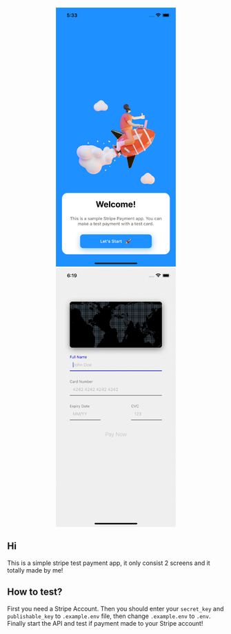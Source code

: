 <p align="center">
  
  <img src="./assets/OnboardingScreen.png" height="600" alt="onboarding-screen">

  <img src="./assets/PaymentRecording.gif" height="600" alt="payment-recording">

</p>

## Hi

This is a simple stripe test payment app, it only consist 2 screens and it totally made by me!

## How to test?

First you need a Stripe Account. Then you should enter your `secret_key` and `publishable_key` to `.example.env` file, then change `.example.env` to `.env`. Finally start the API and test if payment made to your Stripe account!
